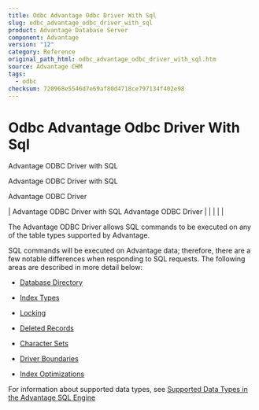 ```yaml
---
title: Odbc Advantage Odbc Driver With Sql
slug: odbc_advantage_odbc_driver_with_sql
product: Advantage Database Server
component: Advantage
version: "12"
category: Reference
original_path_html: odbc_advantage_odbc_driver_with_sql.htm
source: Advantage CHM
tags:
  - odbc
checksum: 720968e5546d7e69af80d4718ce797134f402e98
---
```


# Odbc Advantage Odbc Driver With Sql

Advantage ODBC Driver with SQL

Advantage ODBC Driver with SQL

Advantage ODBC Driver

| Advantage ODBC Driver with SQL  Advantage ODBC Driver |  |  |  |  |

The Advantage ODBC Driver allows SQL commands to be executed on any of the table types supported by Advantage.

SQL commands will be executed on Advantage data; therefore, there are a few notable differences when responding to SQL requests. The following areas are described in more detail below:

- [Database Directory](odbc_database_directory.md)

- [Index Types](odbc_index_types.md)

- [Locking](odbc_locking.md)

- [Deleted Records](odbc_deleted_records.md)

- [Character Sets](odbc_character_sets.md)

- [Driver Boundaries](odbc_driver_boundaries.md)

- [Index Optimizations](odbc_index_optimizations.md)

For information about supported data types, see [Supported Data Types in the Advantage SQL Engine](master_supported_data_types_in_the_advantage_sql_engine.md)
